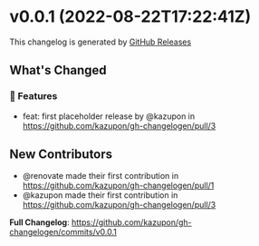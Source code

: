 # v0.0.1 (2022-08-22T17:22:41Z)

This changelog is generated by [GitHub Releases](https://github.com/kazupon/gh-changelogen/releases/tag/v0.0.1)

<!-- Release notes generated using configuration in .github/release.yml at v0.0.1 -->

## What's Changed
### 🌟 Features
* feat: first placeholder release by @kazupon in https://github.com/kazupon/gh-changelogen/pull/3

## New Contributors
* @renovate made their first contribution in https://github.com/kazupon/gh-changelogen/pull/1
* @kazupon made their first contribution in https://github.com/kazupon/gh-changelogen/pull/3

**Full Changelog**: https://github.com/kazupon/gh-changelogen/commits/v0.0.1

